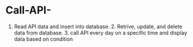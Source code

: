 # Call-API-
1. Read API data and insert into database. 2. Retrive, update, and delete data from database. 3. call API every day on a specific time and display data based on condition

